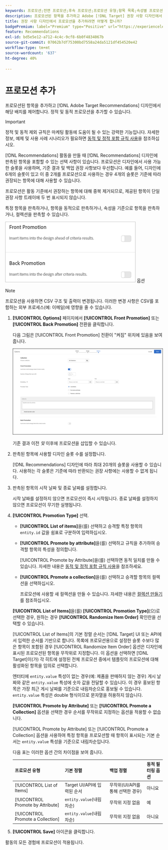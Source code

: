 ```yaml
---
keywords: 프로모션;전면 프로모션;후속 프로모션;프로모션 유형;항목 목록;속성별 프로모션;컬렉션 프로모션
description: 프로모션된 항목을 추가하고 Adobe [!DNL Target] 권장 사항 디자인에서 해당 배치를 제어하는 방법에 대해 알아봅니다. 정적 및 동적 프로모션을 추가할 수 있습니다.
title: 권장 사항 디자인에서 프로모션을 추가하려면 어떻게 합니까?
badgePremium: label="Premium" type="Positive" url="https://experienceleague.adobe.com/docs/target/using/introduction/intro.html?lang=en#premium newtab=true" tooltip="Target Premium에 포함된 내용을 확인합니다."
feature: Recommendations
exl-id: bd5e5e12-a712-4c4c-9cf8-6b0f4834067b
source-git-commit: 07062b7df75300bd7558a24da5121df454520e42
workflow-type: tm+mt
source-wordcount: '637'
ht-degree: 40%

---
```


# 프로모션 추가

프로모션된 항목을 추가하고 [!DNL Adobe Target Recommendations] 디자인에서 해당 배치를 제어합니다. 정적 및 동적 프로모션을 추가할 수 있습니다.

>[!IMPORTANT]
>
>정적 및 동적 제외 규칙은 마케팅 활동에 도움이 될 수 있는 강력한 기능입니다. 자세한 정보, 예제 및 사용 사례 시나리오가 필요하면 [동적 및 정적 포함 규칙 사용](/help/main/c-recommendations/c-algorithms/use-dynamic-and-static-inclusion-rules.md#concept_4CB5C0FA705D4E449BD0B37B3D987F9F)을 참조하십시오.

[!DNL Recommendations] 활동을 만들 때 [!DNL Recommendations] 디자인에 판촉된 항목을 포함할 수 있는 선택 사항이 있습니다. 프로모션은 디자인에서 사용 가능한 슬롯을 사용하며, 기준 결과 및 백업 권장 사항보다 우선합니다. 예를 들어, 디자인에 6개의 슬롯이 있고 이 중 2개를 프로모션으로 사용하는 경우 4개의 슬롯은 기준에 따라 권장되는 항목에 대해 사용할 수 있습니다.

프로모션은 활동 기준에서 권장하는 항목에 대해 중복 제거되므로, 제공된 항목이 단일 권장 사항 트레이에 두 번 표시되지 않습니다.

특정 항목을 판촉하거나, 항목을 동적으로 판촉하거나, 속성을 기준으로 항목을 판촉하거나, 컬렉션을 판촉할 수 있습니다.

![[!UICONTROL Front Promotion] UI[!UICONTROL Back Promotion]의 [!DNL Target] 및 ](assets/add_promotion_toggles.png) 옵션

>[!NOTE]
>
>프로모션을 사용하면 CSV 구조 및 출력이 변경됩니다. 이러한 변경 사항은 CSV를 포함하는 외부 프로세스(예: 이메일)에 영향을 줄 수 있습니다.

1. **[!UICONTROL Options]** 페이지에서 **[!UICONTROL Front Promotion]** 또는 **[!UICONTROL Back Promotion]** 전환을 클릭합니다.

   다음 그림은 [!UICONTROL Front Promotion] 전환이 &quot;켜짐&quot; 위치에 있음을 보여 줍니다.

   ![전면 프로모션 옵션 추가](/help/main/c-recommendations/t-create-recs-activity/assets/add_promotion_front.png)

   기준 결과 이전 *및* 이후에 프로모션을 삽입할 수 있습니다.

1. 판촉된 항목에 사용할 디자인 슬롯 수를 설정합니다.

   [!DNL Recommendations] 디자인에 따라 최대 20개의 슬롯을 사용할 수 있습니다. 사용하는 각 슬롯은 기준에 따라 반환되는 권장 사항에는 사용할 수 없게 됩니다.

1. 판촉된 항목의 시작 날짜 및 종료 날짜를 설정합니다.

   시작 날짜를 설정하지 않으면 프로모션이 즉시 시작됩니다. 종료 날짜를 설정하지 않으면 프로모션이 무기한 실행됩니다.

1. **[!UICONTROL Promotion Type]** 선택.

   * **[!UICONTROL List of items]**&#x200B;을(를) 선택하고 승격할 특정 항목의 `entity.id` 값을 쉼표로 구분하여 입력하십시오.

   * **[!UICONTROL Promote by attribute]**&#x200B;을(를) 선택하고 규칙을 추가하여 승격할 항목의 특성을 정의합니다.

     [!UICONTROL Promote by Attribute]을(를) 선택하면 동적 일치를 만들 수 있습니다. 자세한 내용은 [동적 및 정적 포함 규칙 사용](/help/main/c-recommendations/c-algorithms/use-dynamic-and-static-inclusion-rules.md#concept_4CB5C0FA705D4E449BD0B37B3D987F9F)을 참조하세요.

   * **[!UICONTROL Promote a collection]**&#x200B;을(를) 선택하고 승격할 항목의 컬렉션을 선택하십시오.

     프로모션에 사용할 새 컬렉션을 만들 수 있습니다. 자세한 내용은 [컬렉션 만들기](/help/main/c-recommendations/c-products/collections.md#task_1256DFF6842141FCAADD9E1428EF7F08)를 참조하십시오.

   **[!UICONTROL List of Items]**&#x200B;을(를) **[!UICONTROL Promotion Type]**(으)로 선택한 경우, 원하는 경우 **[!UICONTROL Randomize Item Order]** 확인란을 선택할 수 있습니다.

   [!UICONTROL List of Items]의 기본 정렬 순서는 [!DNL Target] UI 또는 API에서 입력한 순서를 기반으로 합니다. 목록에 프로모션용으로 설정한 슬롯 수보다 많은 항목이 포함된 경우 [!UICONTROL Randomize Item Order] 옵션은 디자인에 표시된 프로모션된 항목을 무작위로 지정합니다. 이 옵션을 선택하면 [!DNL Target]이(가) 각 히트에 설정된 전체 프로모션 중에서 템플릿의 프로모션에 대해 활성화된 항목을 임의로 선택합니다.

   엔터티에 `entity.value` 특성이 없는 경우(예: 제품을 판매하지 않는 경우) 게시 날짜와 같은 `entity.value` 특성에 숫자 값을 전달할 수 있습니다. 이 경우 홍보된 항목은 가장 최근 게시 날짜를 기준으로 내림차순으로 홍보될 수 있습니다. `entity.value` 특성은 double 형식이므로 문자열을 허용하지 않습니다.

   **[!UICONTROL Promote by Attribute]** 또는 **[!UICONTROL Promote a Collection]** 옵션을 선택한 경우 순서를 무작위로 지정하는 옵션을 적용할 수 없습니다.

   [!UICONTROL Promote by Attribute] 또는 [!UICONTROL Promote a Collection] 옵션을 사용하여 특정 항목을 프로모션할 때 항목이 표시되는 기본 순서는 `entity.value` 특성을 기준으로 내림차순입니다.

   다음 표는 이러한 옵션 간의 차이점을 보여 줍니다.

   | 프로모션 유형 | 기본 정렬 | 백업 정렬 | 동적 필터링 옵션 |
   | --- | --- | --- | --- |
   | [!UICONTROL List of Items] | Target UI/API에 입력된 순서 | 무작위(UI/API를 통해 선택한 경우) | 아니요 |
   | [!UICONTROL Promote by Attribute] | `entity.value`(내림차순) | 무작위 지정 없음 | 예 |
   | [!UICONTROL Promote a Collection] | `entity.value`(내림차순) | 무작위 지정 없음 | 아니요 |

1. **[!UICONTROL Save]** 아이콘을 클릭합니다.

활동의 모든 경험에 프로모션이 적용됩니다.
